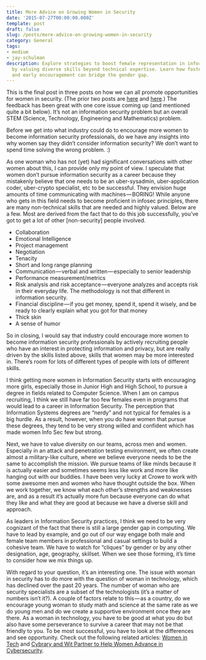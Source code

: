 ```yaml
---
title: More Advice on Growing Women in Security
date: '2015-07-27T00:00:00.000Z'
template: post
draft: false
slug: /posts/more-advice-on-growing-women-in-security
category: General
tags:
- medium
- jay-schulman
description: Explore strategies to boost female representation in information security
  by valuing diverse skills beyond technical expertise. Learn how fostering inclusion
  and early encouragement can bridge the gender gap.
---
```

This is the final post in three posts on how we can all promote opportunities for women in security. (The prior two posts are [here](https://www.jayschulman.com/we-need-more-women-in-security/) and [here](https://www.jayschulman.com/3-infosec-women-on-women-in-security/).) The feedback has been great with one core issue coming up (and mentioned quite a bit below). It’s not an information security problem but an overall STEM (Science, Technology, Engineering and Mathematics) problem.

Before we get into what industry could do to encourage more women to become information security professionals, do we have any insights into why women say they didn’t consider information security? We don’t want to spend time solving the wrong problem. :)

As one woman who has not (yet) had significant conversations with other women about this, I can provide only my point of view. I speculate that women don’t pursue information security as a career because they mistakenly believe that one needs to be an uber-sysadmin, uber-application coder, uber-crypto specialist, etc to be successful. They envision huge amounts of time communicating with machines — BORING! While anyone who gets in this field needs to become proficient in infosec principles, there are many non-technical skills that are needed and highly valued. Below are a few. Most are derived from the fact that to do this job successfully, you’ve got to get a lot of other [non-security] people involved.

- Collaboration
- Emotional Intelligence
- Project management
- Negotiation
- Tenacity
- Short and long range planning
- Communication — verbal and written — especially to senior leadership
- Performance measurement/metrics
- Risk analysis and risk acceptance — everyone analyzes and accepts risk in their everyday life. The methodology is not that different in information security.
- Financial discipline — if you get money, spend it, spend it wisely, and be ready to clearly explain what you got for that money
- Thick skin
- A sense of humor

So in closing, I would say that industry could encourage more women to become information security professionals by actively recruiting people who have an interest in protecting information and privacy, but are really driven by the skills listed above, skills that women may be more interested in. There’s room for lots of different types of people with lots of different skills.

I think getting more women in Information Security starts with encouraging more girls, especially those in Junior High and High School, to pursue a degree in fields related to Computer Science. When I am on campus recruiting, I think we still have far too few females even in programs that would lead to a career in Information Security. The perception that Information Systems degrees are “nerdy” and not typical for females is a big hurdle. As a result, however, when you do have women that pursue these degrees, they tend to be very strong willed and confident which has made women Info Sec few but strong.

Next, we have to value diversity on our teams, across men and women. Especially in an attack and penetration testing environment, we often create almost a military-like culture, where we believe everyone needs to be the same to accomplish the mission. We pursue teams of like minds because it is actually easier and sometimes seems less like work and more like hanging out with our buddies. I have been very lucky at Crowe to work with some awesome men and women who have thought outside the box. When we work together, we know what each other’s strengths and weaknesses are, and as a result it’s actually more fun because everyone can do what they like and what they are good at because we have a diverse skill and approach.

As leaders in Information Security practices, I think we need to be very cognizant of the fact that there is still a large gender gap in computing. We have to lead by example, and go out of our way engage both male and female team members in professional and casual settings to build a cohesive team. We have to watch for “cliques” by gender or by any other designation, age, geography, skillset. When we see those forming, it’s time to consider how we mix things up.

With regard to your question, it’s an interesting one. The issue with woman in security has to do more with the question of woman in technology, which has declined over the past 20 years. The number of woman who are security specialists are a subset of the technologists (it’s a matter of numbers isn’t it?). A couple of factors relate to this — as a country, do we encourage young woman to study math and science at the same rate as we do young men and do we create a supportive environment once they are there. As a woman in technology, you have to be good at what you do but also have some perseverance to survive a career that may not be that friendly to you. To be most successful, you have to look at the differences and see opportunity. Check out the following related articles: [Women in Tech](http://www.huffingtonpost.com/2015/03/27/women-in-tech_n_6955940.html) and [Cybrary and Wit Partner to Help Women Advance in Cybersecurity](http://www.cio.com/article/2936186/careers-staffing/cybrary-and-wit-partner-to-help-women-advance-in-cybersecurity.html).
